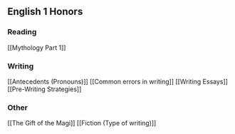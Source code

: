 ## English 1 Honors
### Reading
[[Mythology Part 1]]
### Writing
[[Antecedents (Pronouns)]]
[[Common errors in writing]]
[[Writing Essays]]
[[Pre-Writing Strategies]]

### Other
[[The Gift of the Magi]]
[[Fiction (Type of writing)]]